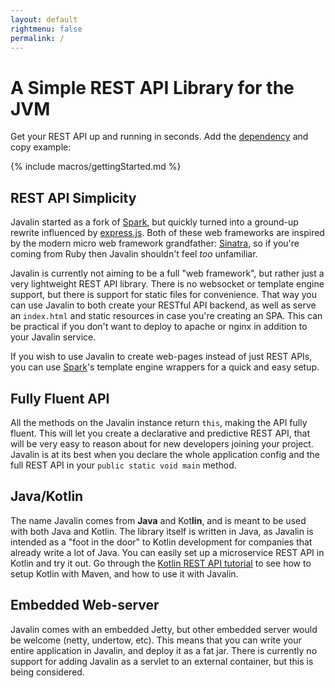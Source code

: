 ```yaml
---
layout: default
rightmenu: false
permalink: /
---
```


<h1 class="no-margin-top">A Simple REST API Library for the JVM</h1>

Get your REST API up and running in seconds.
Add the [dependency](/download) and copy example:

{% include macros/gettingStarted.md %}

## REST API Simplicity
Javalin started as a fork of [Spark](http://sparkjava.com), but quickly 
turned into a ground-up rewrite influenced by [express.js](https://expressjs.com/).
Both of these web frameworks are inspired by the modern micro web framework 
grandfather: [Sinatra](http://www.sinatrarb.com/), so if you're coming from Ruby then
Javalin shouldn't feel *too* unfamiliar.

Javalin is currently not aiming to be a full "web framework", 
but rather just a very lightweight REST API library.
There is no websocket or template engine support, but there is support 
for static files for convenience. That way you can use Javalin to both create 
your RESTful API backend, as well as serve an `index.html` and static resources
in case you're creating an SPA. This can be practical if you don't want to deploy
to apache or nginx in addition to your Javalin service.

If you wish to use Javalin to create web-pages instead of just REST APIs, 
you can use [Spark](http://sparkjava.com)'s template engine wrappers for a 
quick and easy setup.

## Fully Fluent API
All the methods on the Javalin instance return `this`, making the API fully fluent. 
This will let you create a declarative and predictive REST API, 
that will be very easy to reason about for new developers joining your project. Javalin
is at its best when you declare the whole application config and the full REST API
in your `public static void main` method.

## Java/Kotlin
The name Javalin comes from <b>Java</b> and Kot<b>lin</b>, and is meant 
to be used with both Java and Kotlin. The library itself is written in Java, as 
Javalin is intended as a "foot in the door" to Kotlin development for companies
that already write a lot of Java. You can easily set up a microservice REST API in 
Kotlin and try it out. 
Go through the [Kotlin REST API tutorial](/tutorials/simple-kotlin-example)
to see how to setup Kotlin with Maven, and how to use it with Javalin.

## Embedded Web-server
Javalin comes with an embedded Jetty, but other embedded server would 
be welcome (netty, undertow, etc). This means that you can write your entire 
application in Javalin, and deploy it as a fat jar. There is currently no support 
for adding Javalin as a servlet to an external container, but this is being considered.
